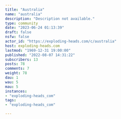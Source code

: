 ```yaml
---
title: "Australia" 
name: "australia"
description: "Description not available."
type: community
date: "2023-06-24 01:13:39"
draft: false
nsfw: false
actor_id: "https://exploding-heads.com/c/australia"
host: exploding-heads.com
lastmod: "1969-12-31 19:00:00"
published: "2022-08-07 14:31:22"
subscribers: 13
posts: 78
comments: 7
weight: 78
dau: 1
wau: 5
mau: 5
instances:
- "exploding-heads_com"
tags: 
- "exploding-heads_com"

---
```

